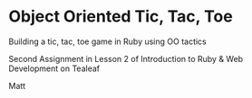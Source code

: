 # Object Oriented Tic, Tac, Toe

Building a tic, tac, toe game in Ruby using OO tactics

Second Assignment in Lesson 2 of Introduction to Ruby & Web Development on Tealeaf

Matt